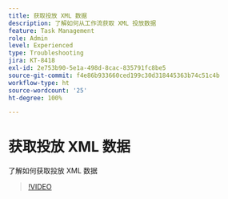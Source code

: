 ```yaml
---
title: 获取投放 XML 数据
description: 了解如何从工作流获取 XML 投放数据
feature: Task Management
role: Admin
level: Experienced
type: Troubleshooting
jira: KT-8418
exl-id: 2e753b90-5e1a-498d-8cac-835791fc8be5
source-git-commit: f4e86b933660ced199c30d318445363b74c51c4b
workflow-type: ht
source-wordcount: '25'
ht-degree: 100%

---
```


# 获取投放 XML 数据

了解如何获取投放 XML 数据

>[!VIDEO](https://video.tv.adobe.com/v/335949?quality=12&learn=on)
